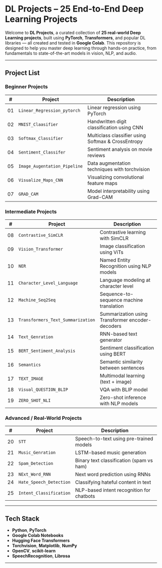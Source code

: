 # DL Projects – 25 End-to-End Deep Learning Projects

Welcome to **DL Projects**, a curated collection of **25 real-world Deep Learning projects**, built using **PyTorch**, **Transformers**, and popular DL libraries — all created and tested in **Google Colab**. This repository is designed to help you master deep learning through hands-on practice, from fundamentals to state-of-the-art models in vision, NLP, and audio.

---

##  Project List

###  Beginner Projects
| #  | Project | Description |
|----|---------|-------------|
| 01 | `Linear_Regression_pytorch` | Linear regression using PyTorch |
| 02 | `MNIST_Claasifier` | Handwritten digit classification using CNN |
| 03 | `Softmax_Classifier` | Multiclass classifier using Softmax & CrossEntropy |
| 04 | `Sentiment_Classifer` | Sentiment analysis on movie reviews |
| 05 | `Image_Augentation_Pipeline` | Data augmentation techniques with torchvision |
| 06 | `Visualize_Maps_CNN` | Visualizing convolutional feature maps |
| 07 | `GRAD_CAM` | Model interpretability using Grad-CAM |

###  Intermediate Projects
| #  | Project | Description |
|----|---------|-------------|
| 08 | `Contrastive_SimCLR` | Contrastive learning with SimCLR |
| 09 | `Vision_Transformer` | Image classification using ViTs |
| 10 | `NER` | Named Entity Recognition using NLP models |
| 11 | `Character_Level_Language` | Language modeling at character level |
| 12 | `Machine_Seq2Seq` | Sequence-to-sequence machine translation |
| 13 | `Transformers_Text_Summarization` | Summarization using Transformer encoder-decoders |
| 14 | `Text_Genration` | RNN-based text generator |
| 15 | `BERT_Sentiment_Analysis` | Sentiment classification using BERT |
| 16 | `Semantics` | Semantic similarity between sentences |
| 17 | `TEXT_IMAGE` | Multimodal learning (text + image) |
| 18 | `Visual_QUESTION_BLIP` | VQA with BLIP model |
| 19 | `ZERO_SHOT_NLI` | Zero-shot inference with NLP models |

###  Advanced / Real-World Projects
| #  | Project | Description |
|----|---------|-------------|
| 20 | `STT` | Speech-to-text using pre-trained models |
| 21 | `Music_Genration` | LSTM-based music generation |
| 22 | `Spam_Detection` | Binary text classification (spam vs ham) |
| 23 | `NExt_Word_RNN` | Next word prediction using RNNs |
| 24 | `Hate_Speech_Detection` | Classifying hateful content in text |
| 25 | `Intent_Classification` | NLP-based intent recognition for chatbots |

---

## Tech Stack

- **Python**, **PyTorch**
- **Google Colab Notebooks**
- **Hugging Face Transformers**
- **Torchvision**, **Matplotlib**, **NumPy**
- **OpenCV**, **scikit-learn**
- **SpeechRecognition**, **Librosa**

---

